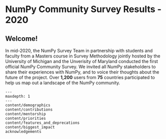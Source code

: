 NumPy Community Survey Results - 2020
=====================================

## Welcome!

In mid-2020, the NumPy Survey Team in partnership with students and faculty
from a Masters course in Survey Methodology jointly hosted by the
University of Michigan and the Unverisity of Maryland conducted the first
official NumPy Community Survey.
We invited all NumPy stakeholders to share their experiences with NumPy, and
to voice their thoughts about the future of the project.
Over **1,200** users from **75** countries participated to help us map out a
landscape of the NumPy community.

```{toctree}
---
maxdepth: 1
---
content/demographics
content/contributions
content/mentorship
content/priorities
content/features_and_deprecations
content/biggest_impact
acknowledgements
```
